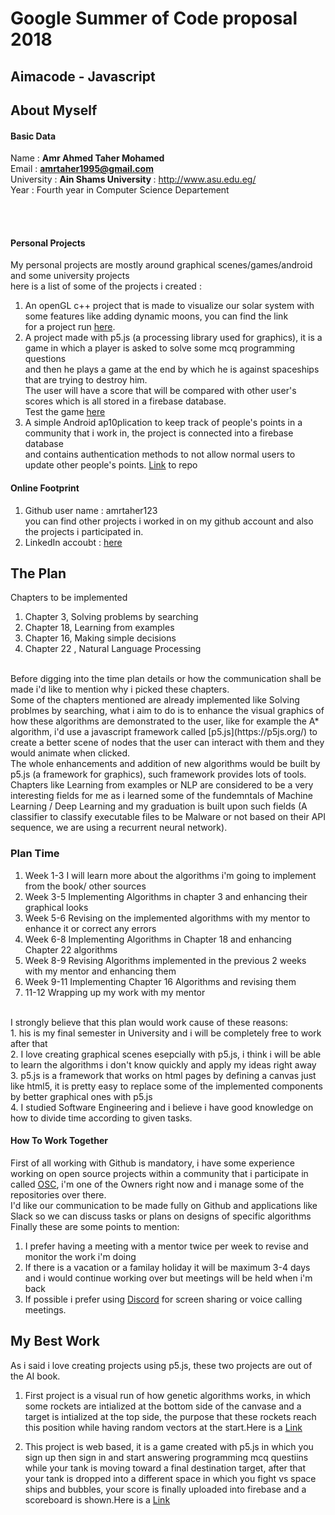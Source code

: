 # Google Summer of Code proposal 2018

## Aimacode - Javascript

## About Myself
#### Basic Data

Name : <b> Amr Ahmed Taher Mohamed </b> <br>
Email : <b> amrtaher1995@gmail.com </b> <br>
University : <b> Ain Shams University </b> : http://www.asu.edu.eg/ <br>
Year : Fourth year in Computer Science Departement <br>

<br><br>

#### Personal Projects
My personal projects are mostly around graphical scenes/games/android and some university projects <br>
here is a list of some of the projects i created :
1. An openGL c++ project that is made to visualize our solar system with some features like adding dynamic moons, you can find the link <br>
for a project run <a href="https://www.youtube.com/watch?v=cSYD7hUOuoc&t=2s">here</a>.
2. A project made with p5.js (a processing library used for graphics), it is a game in which a player is asked to solve some mcq programming questions <br> and then he plays a game at the end by which he is against spaceships that are trying to destroy him.<br>
The user will have a score that will be compared with other user's scores which is all stored in a firebase database. <br>
Test the game [here](https://github.com/Open-Source-Community/TanksAlgo)
3. A simple Android ap10plication to keep track of people's points in a community that i work in, the project is connected into a firebase database <br> and contains authentication methods to not allow normal users to update other people's points. [Link](https://github.com/Open-Source-Community/MohsensManager) to repo

#### Online Footprint
1. Github user name : amrtaher123
<br> you can find other projects i worked in on my github account and also the projects i participated in.
2. LinkedIn accoubt : [here](https://www.linkedin.com/in/amr-taher-442228140/)

## The Plan
Chapters to be implemented <br>
1. Chapter 3, Solving problems by searching
2. Chapter 18, Learning from examples
3. Chapter 16, Making simple decisions
4. Chapter 22 , Natural Language Processing
<br>
Before digging into the time plan details or how the communication shall be made i'd like to mention why i picked these chapters.<br>
Some of the chapters mentioned are already implemented like Solving problmes by searching, what i aim to do is to enhance the visual 
graphics of how these algorithms are demonstrated to the user, like for example the A* algorithm, i'd use a javascript framework called 
 [p5.js](https://p5js.org/) to create a better scene of nodes that the user can interact with them and they would animate when clicked.<br>
The whole enhancements and addition of new algorithms would be built by p5.js (a framework for graphics), such framework provides lots of tools.<br>
Chapters like Learning from examples or NLP are considered to be a very interesting fields for me as i learned some of the fundemntals of Machine Learning / Deep Learning and my graduation is built upon such fields (A classifier to classify executable files to be Malware or not based on their API sequence, we are using a recurrent neural network).<br>
 
### Plan Time
1. Week 1-3 I will learn more about the algorithms i'm going to implement from the book/ other sources
2. Week 3-5 Implementing Algorithms in chapter 3 and enhancing their graphical looks
3. Week 5-6 Revising on the implemented algorithms with my mentor to enhance it or correct any errors
4. Week 6-8 Implementing Algorithms in Chapter 18 and enhancing Chapter 22 algorithms
5. Week 8-9 Revising Algorithms implemented in the previous 2 weeks with my mentor and enhancing them
6. Week 9-11 Implementing Chapter 16 Algorithms and revising them 
7. 11-12 Wrapping up my work with my mentor

<br>
 I strongly believe that this plan would work cause of these reasons:<br>
1.  his is my final semester in University and i will be completely free to work after that <br>
2. I love creating graphical scenes esepcially with p5.js, i think i will be able to learn the algorithms i don't know quickly and apply my ideas right away <br>
3. p5.js is a framework that works on html pages by defining a canvas just like html5, it is pretty easy to replace some of the implemented components by better graphical ones with p5.js <br>
4. I studied Software Engineering and i believe i have good knowledge on how to divide time according to given tasks.<br>


#### How To Work Together 
First of all working with Github is mandatory, i have some experience working on open source projects within a community that i participate in called [OSC](https://github.com/Open-Source-Community), i'm one of the Owners right now and i manage some of the repositories over there. <br>
I'd like our communication to be made fully on Github and applications like Slack so we can discuss tasks or plans on designs of specific algorithms <br>
Finally these are some points to mention:
1. I prefer having a meeting with a mentor twice per week to revise and monitor the work i'm doing
2. If there is a vacation or a familay holiday it will be maximum 3-4 days and i would continue working over but meetings will be held when i'm back 
3. If possible i prefer using [Discord](https://discordapp.com/) for screen sharing or voice calling meetings.


## My Best Work
As i said i love creating projects using p5.js, 
these two projects are out of the AI book.

1. First project is a visual run of how genetic algorithms works, in which some rockets are intialized at the bottom side of the canvase
and a target is intialized at the top side, the purpose that these rockets reach this position while having random vectors at the start.Here is a [Link](https://github.com/amrtaher1234/Genetic-Algorithm-Fun-with-p5.js)

2. This project is web based, it is a game created with p5.js in which you sign up then sign in and start answering programming mcq questiins while your tank is moving toward a final destination target, after that your tank is dropped into a different space in which you fight vs space ships and bubbles, your score is finally uploaded into firebase and a scoreboard is shown.Here is a [Link](https://github.com/amrtaher1234/TanksAlgo)


